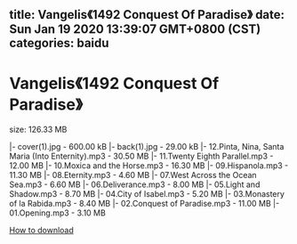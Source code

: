 
title: Vangelis《1492 Conquest Of Paradise》
date: Sun Jan 19 2020 13:39:07 GMT+0800 (CST)    
categories: baidu
---

# Vangelis《1492 Conquest Of Paradise》
size: 126.33 MB
 
 
|- cover(1).jpg - 600.00 kB
|- back(1).jpg - 29.00 kB
|- 12.Pinta, Nina, Santa Maria (Into Enternity).mp3 - 30.50 MB
|- 11.Twenty Eighth Parallel.mp3 - 12.00 MB
|- 10.Moxica and the Horse.mp3 - 16.30 MB
|- 09.Hispanola.mp3 - 11.30 MB
|- 08.Eternity.mp3 - 4.60 MB
|- 07.West Across the Ocean Sea.mp3 - 6.60 MB
|- 06.Deliverance.mp3 - 8.00 MB
|- 05.Light and Shadow.mp3 - 8.70 MB
|- 04.City of Isabel.mp3 - 5.20 MB
|- 03.Monastery of la Rabida.mp3 - 8.40 MB
|- 02.Conquest of Paradise.mp3 - 11.00 MB
|- 01.Opening.mp3 - 3.10 MB

[How to download](https://bpcam.bemobtrk.com/go/2ceec3aa-1ca2-46d6-b9ff-aaa5c184517c?jno=2621)